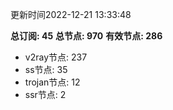 更新时间2022-12-21 13:33:48

**总订阅: 45**
**总节点: 970**
**有效节点: 286**
- v2ray节点: 237
- ss节点: 35
- trojan节点: 12
- ssr节点: 2
